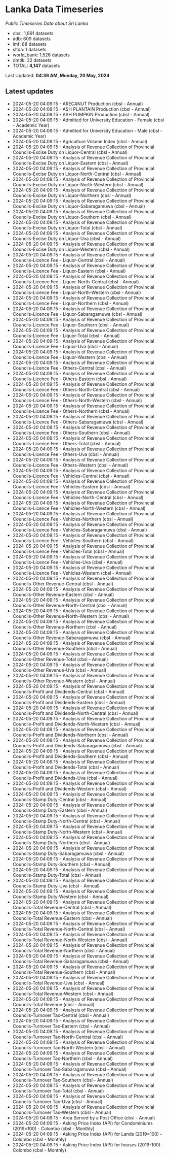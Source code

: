 # Lanka Data Timeseries
*Public Timeseries Data about Sri Lanka*

* cbsl: 1,891 datasets
* adb: 609 datasets
* imf: 88 datasets
* sltda: 1 datasets
* world_bank: 1,526 datasets
* dmtlk: 32 datasets
* TOTAL: **4,147** datasets

Last Updated: **04:36 AM, Monday, 20 May, 2024**

## Latest updates

* 2024-05-20 04:09:15 - ARECANUT Production (cbsl - Annual)
* 2024-05-20 04:09:15 - ASH PLANTAIN Production (cbsl - Annual)
* 2024-05-20 04:09:15 - ASH PUMPKIN Production (cbsl - Annual)
* 2024-05-20 04:09:15 - Admitted for University Education - Female (cbsl - Academic Year)
* 2024-05-20 04:09:15 - Admitted for University Education - Male (cbsl - Academic Year)
* 2024-05-20 04:09:15 - Agriculture Volume Index (cbsl - Annual)
* 2024-05-20 04:09:15 - Analysis of Revenue Collection of Provincial Councils-Excise Duty on Liquor-Central (cbsl - Annual)
* 2024-05-20 04:09:15 - Analysis of Revenue Collection of Provincial Councils-Excise Duty on Liquor-Eastern (cbsl - Annual)
* 2024-05-20 04:09:15 - Analysis of Revenue Collection of Provincial Councils-Excise Duty on Liquor-North-Central (cbsl - Annual)
* 2024-05-20 04:09:15 - Analysis of Revenue Collection of Provincial Councils-Excise Duty on Liquor-North-Western (cbsl - Annual)
* 2024-05-20 04:09:15 - Analysis of Revenue Collection of Provincial Councils-Excise Duty on Liquor-Northern (cbsl - Annual)
* 2024-05-20 04:09:15 - Analysis of Revenue Collection of Provincial Councils-Excise Duty on Liquor-Sabaragamuwa (cbsl - Annual)
* 2024-05-20 04:09:15 - Analysis of Revenue Collection of Provincial Councils-Excise Duty on Liquor-Southern (cbsl - Annual)
* 2024-05-20 04:09:15 - Analysis of Revenue Collection of Provincial Councils-Excise Duty on Liquor-Total (cbsl - Annual)
* 2024-05-20 04:09:15 - Analysis of Revenue Collection of Provincial Councils-Excise Duty on Liquor-Uva (cbsl - Annual)
* 2024-05-20 04:09:15 - Analysis of Revenue Collection of Provincial Councils-Excise Duty on Liquor-Western (cbsl - Annual)
* 2024-05-20 04:09:15 - Analysis of Revenue Collection of Provincial Councils-Licence Fee - Liquor-Central (cbsl - Annual)
* 2024-05-20 04:09:15 - Analysis of Revenue Collection of Provincial Councils-Licence Fee - Liquor-Eastern (cbsl - Annual)
* 2024-05-20 04:09:15 - Analysis of Revenue Collection of Provincial Councils-Licence Fee - Liquor-North-Central (cbsl - Annual)
* 2024-05-20 04:09:15 - Analysis of Revenue Collection of Provincial Councils-Licence Fee - Liquor-North-Western (cbsl - Annual)
* 2024-05-20 04:09:15 - Analysis of Revenue Collection of Provincial Councils-Licence Fee - Liquor-Northern (cbsl - Annual)
* 2024-05-20 04:09:15 - Analysis of Revenue Collection of Provincial Councils-Licence Fee - Liquor-Sabaragamuwa (cbsl - Annual)
* 2024-05-20 04:09:15 - Analysis of Revenue Collection of Provincial Councils-Licence Fee - Liquor-Southern (cbsl - Annual)
* 2024-05-20 04:09:15 - Analysis of Revenue Collection of Provincial Councils-Licence Fee - Liquor-Total (cbsl - Annual)
* 2024-05-20 04:09:15 - Analysis of Revenue Collection of Provincial Councils-Licence Fee - Liquor-Uva (cbsl - Annual)
* 2024-05-20 04:09:15 - Analysis of Revenue Collection of Provincial Councils-Licence Fee - Liquor-Western (cbsl - Annual)
* 2024-05-20 04:09:15 - Analysis of Revenue Collection of Provincial Councils-Licence Fee - Others-Central (cbsl - Annual)
* 2024-05-20 04:09:15 - Analysis of Revenue Collection of Provincial Councils-Licence Fee - Others-Eastern (cbsl - Annual)
* 2024-05-20 04:09:15 - Analysis of Revenue Collection of Provincial Councils-Licence Fee - Others-North-Central (cbsl - Annual)
* 2024-05-20 04:09:15 - Analysis of Revenue Collection of Provincial Councils-Licence Fee - Others-North-Western (cbsl - Annual)
* 2024-05-20 04:09:15 - Analysis of Revenue Collection of Provincial Councils-Licence Fee - Others-Northern (cbsl - Annual)
* 2024-05-20 04:09:15 - Analysis of Revenue Collection of Provincial Councils-Licence Fee - Others-Sabaragamuwa (cbsl - Annual)
* 2024-05-20 04:09:15 - Analysis of Revenue Collection of Provincial Councils-Licence Fee - Others-Southern (cbsl - Annual)
* 2024-05-20 04:09:15 - Analysis of Revenue Collection of Provincial Councils-Licence Fee - Others-Total (cbsl - Annual)
* 2024-05-20 04:09:15 - Analysis of Revenue Collection of Provincial Councils-Licence Fee - Others-Uva (cbsl - Annual)
* 2024-05-20 04:09:15 - Analysis of Revenue Collection of Provincial Councils-Licence Fee - Others-Western (cbsl - Annual)
* 2024-05-20 04:09:15 - Analysis of Revenue Collection of Provincial Councils-Licence Fee - Vehicles-Central (cbsl - Annual)
* 2024-05-20 04:09:15 - Analysis of Revenue Collection of Provincial Councils-Licence Fee - Vehicles-Eastern (cbsl - Annual)
* 2024-05-20 04:09:15 - Analysis of Revenue Collection of Provincial Councils-Licence Fee - Vehicles-North-Central (cbsl - Annual)
* 2024-05-20 04:09:15 - Analysis of Revenue Collection of Provincial Councils-Licence Fee - Vehicles-North-Western (cbsl - Annual)
* 2024-05-20 04:09:15 - Analysis of Revenue Collection of Provincial Councils-Licence Fee - Vehicles-Northern (cbsl - Annual)
* 2024-05-20 04:09:15 - Analysis of Revenue Collection of Provincial Councils-Licence Fee - Vehicles-Sabaragamuwa (cbsl - Annual)
* 2024-05-20 04:09:15 - Analysis of Revenue Collection of Provincial Councils-Licence Fee - Vehicles-Southern (cbsl - Annual)
* 2024-05-20 04:09:15 - Analysis of Revenue Collection of Provincial Councils-Licence Fee - Vehicles-Total (cbsl - Annual)
* 2024-05-20 04:09:15 - Analysis of Revenue Collection of Provincial Councils-Licence Fee - Vehicles-Uva (cbsl - Annual)
* 2024-05-20 04:09:15 - Analysis of Revenue Collection of Provincial Councils-Licence Fee - Vehicles-Western (cbsl - Annual)
* 2024-05-20 04:09:15 - Analysis of Revenue Collection of Provincial Councils-Other Revenue-Central (cbsl - Annual)
* 2024-05-20 04:09:15 - Analysis of Revenue Collection of Provincial Councils-Other Revenue-Eastern (cbsl - Annual)
* 2024-05-20 04:09:15 - Analysis of Revenue Collection of Provincial Councils-Other Revenue-North-Central (cbsl - Annual)
* 2024-05-20 04:09:15 - Analysis of Revenue Collection of Provincial Councils-Other Revenue-North-Western (cbsl - Annual)
* 2024-05-20 04:09:15 - Analysis of Revenue Collection of Provincial Councils-Other Revenue-Northern (cbsl - Annual)
* 2024-05-20 04:09:15 - Analysis of Revenue Collection of Provincial Councils-Other Revenue-Sabaragamuwa (cbsl - Annual)
* 2024-05-20 04:09:15 - Analysis of Revenue Collection of Provincial Councils-Other Revenue-Southern (cbsl - Annual)
* 2024-05-20 04:09:15 - Analysis of Revenue Collection of Provincial Councils-Other Revenue-Total (cbsl - Annual)
* 2024-05-20 04:09:15 - Analysis of Revenue Collection of Provincial Councils-Other Revenue-Uva (cbsl - Annual)
* 2024-05-20 04:09:15 - Analysis of Revenue Collection of Provincial Councils-Other Revenue-Western (cbsl - Annual)
* 2024-05-20 04:09:15 - Analysis of Revenue Collection of Provincial Councils-Profit and Dividends-Central (cbsl - Annual)
* 2024-05-20 04:09:15 - Analysis of Revenue Collection of Provincial Councils-Profit and Dividends-Eastern (cbsl - Annual)
* 2024-05-20 04:09:15 - Analysis of Revenue Collection of Provincial Councils-Profit and Dividends-North-Central (cbsl - Annual)
* 2024-05-20 04:09:15 - Analysis of Revenue Collection of Provincial Councils-Profit and Dividends-North-Western (cbsl - Annual)
* 2024-05-20 04:09:15 - Analysis of Revenue Collection of Provincial Councils-Profit and Dividends-Northern (cbsl - Annual)
* 2024-05-20 04:09:15 - Analysis of Revenue Collection of Provincial Councils-Profit and Dividends-Sabaragamuwa (cbsl - Annual)
* 2024-05-20 04:09:15 - Analysis of Revenue Collection of Provincial Councils-Profit and Dividends-Southern (cbsl - Annual)
* 2024-05-20 04:09:15 - Analysis of Revenue Collection of Provincial Councils-Profit and Dividends-Total (cbsl - Annual)
* 2024-05-20 04:09:15 - Analysis of Revenue Collection of Provincial Councils-Profit and Dividends-Uva (cbsl - Annual)
* 2024-05-20 04:09:15 - Analysis of Revenue Collection of Provincial Councils-Profit and Dividends-Western (cbsl - Annual)
* 2024-05-20 04:09:15 - Analysis of Revenue Collection of Provincial Councils-Stamp Duty-Central (cbsl - Annual)
* 2024-05-20 04:09:15 - Analysis of Revenue Collection of Provincial Councils-Stamp Duty-Eastern (cbsl - Annual)
* 2024-05-20 04:09:15 - Analysis of Revenue Collection of Provincial Councils-Stamp Duty-North-Central (cbsl - Annual)
* 2024-05-20 04:09:15 - Analysis of Revenue Collection of Provincial Councils-Stamp Duty-North-Western (cbsl - Annual)
* 2024-05-20 04:09:15 - Analysis of Revenue Collection of Provincial Councils-Stamp Duty-Northern (cbsl - Annual)
* 2024-05-20 04:09:15 - Analysis of Revenue Collection of Provincial Councils-Stamp Duty-Sabaragamuwa (cbsl - Annual)
* 2024-05-20 04:09:15 - Analysis of Revenue Collection of Provincial Councils-Stamp Duty-Southern (cbsl - Annual)
* 2024-05-20 04:09:15 - Analysis of Revenue Collection of Provincial Councils-Stamp Duty-Total (cbsl - Annual)
* 2024-05-20 04:09:15 - Analysis of Revenue Collection of Provincial Councils-Stamp Duty-Uva (cbsl - Annual)
* 2024-05-20 04:09:15 - Analysis of Revenue Collection of Provincial Councils-Stamp Duty-Western (cbsl - Annual)
* 2024-05-20 04:09:15 - Analysis of Revenue Collection of Provincial Councils-Total Revenue-Central (cbsl - Annual)
* 2024-05-20 04:09:15 - Analysis of Revenue Collection of Provincial Councils-Total Revenue-Eastern (cbsl - Annual)
* 2024-05-20 04:09:15 - Analysis of Revenue Collection of Provincial Councils-Total Revenue-North-Central (cbsl - Annual)
* 2024-05-20 04:09:15 - Analysis of Revenue Collection of Provincial Councils-Total Revenue-North-Western (cbsl - Annual)
* 2024-05-20 04:09:15 - Analysis of Revenue Collection of Provincial Councils-Total Revenue-Northern (cbsl - Annual)
* 2024-05-20 04:09:15 - Analysis of Revenue Collection of Provincial Councils-Total Revenue-Sabaragamuwa (cbsl - Annual)
* 2024-05-20 04:09:15 - Analysis of Revenue Collection of Provincial Councils-Total Revenue-Southern (cbsl - Annual)
* 2024-05-20 04:09:15 - Analysis of Revenue Collection of Provincial Councils-Total Revenue-Uva (cbsl - Annual)
* 2024-05-20 04:09:15 - Analysis of Revenue Collection of Provincial Councils-Total Revenue-Western (cbsl - Annual)
* 2024-05-20 04:09:15 - Analysis of Revenue Collection of Provincial Councils-Total Revenue (cbsl - Annual)
* 2024-05-20 04:09:15 - Analysis of Revenue Collection of Provincial Councils-Turnover Tax-Central (cbsl - Annual)
* 2024-05-20 04:09:15 - Analysis of Revenue Collection of Provincial Councils-Turnover Tax-Eastern (cbsl - Annual)
* 2024-05-20 04:09:15 - Analysis of Revenue Collection of Provincial Councils-Turnover Tax-North-Central (cbsl - Annual)
* 2024-05-20 04:09:15 - Analysis of Revenue Collection of Provincial Councils-Turnover Tax-North-Western (cbsl - Annual)
* 2024-05-20 04:09:15 - Analysis of Revenue Collection of Provincial Councils-Turnover Tax-Northern (cbsl - Annual)
* 2024-05-20 04:09:15 - Analysis of Revenue Collection of Provincial Councils-Turnover Tax-Sabaragamuwa (cbsl - Annual)
* 2024-05-20 04:09:15 - Analysis of Revenue Collection of Provincial Councils-Turnover Tax-Southern (cbsl - Annual)
* 2024-05-20 04:09:15 - Analysis of Revenue Collection of Provincial Councils-Turnover Tax-Total (cbsl - Annual)
* 2024-05-20 04:09:15 - Analysis of Revenue Collection of Provincial Councils-Turnover Tax-Uva (cbsl - Annual)
* 2024-05-20 04:09:15 - Analysis of Revenue Collection of Provincial Councils-Turnover Tax-Western (cbsl - Annual)
* 2024-05-20 04:09:15 - Area Served by a Post Office (cbsl - Annual)
* 2024-05-20 04:09:15 - Asking Price Index (API) for Condominiums (2019=100) - Colombo (cbsl - Monthly)
* 2024-05-20 04:09:15 - Asking Price Index (API) for Lands (2019=100) - Colombo (cbsl - Monthly)
* 2024-05-20 04:09:15 - Asking Price Index (API) for houses (2019-100) - Colombo (cbsl - Monthly)